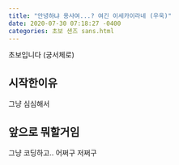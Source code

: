 ```yaml
---
title: "안녕하냐 용사여...? 여긴 이세카이라네 (우욱)"
date: 2020-07-30 07:18:27 -0400
categories: 초보 샌즈 sans.html
---
```

초보입니다 (궁서체로)
## 시작한이유
그냥 심심해서
## 앞으로 뭐할거임
그냥 코딩하고.. 어쩌구 저쩌구 

